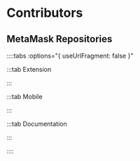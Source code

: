 # Contributors

## MetaMask Repositories

::::tabs :options="{ useUrlFragment: false }"

:::tab Extension

<GithubContributor
  repoName="metamask-extension"
/>

:::

:::tab Mobile

<GithubContributor
  repoName="metamask-mobile"
/>

:::

:::tab Documentation

<GithubContributor
  repoName="metamask-docs"
/>

:::

::::
